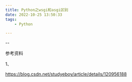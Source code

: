 ```yaml
---
title: Python之wsgi和asgi区别
date: 2022-10-25 13:50:33
tags:
	- Python

---
```


--



参考资料

1、

https://blog.csdn.net/studyeboy/article/details/120956188
